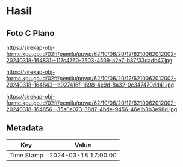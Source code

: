 # Hasil

## Foto C Plano

https://sirekap-obj-formc.kpu.go.id/02ff/pemilu/ppwp/62/10/06/20/12/6210062012002-20240318-164831--117c4760-2503-4509-a2e7-b87f33dadb47.jpg

https://sirekap-obj-formc.kpu.go.id/02ff/pemilu/ppwp/62/10/06/20/12/6210062012002-20240318-164843--b927416f-1698-4e9d-8a32-0c347470dd41.jpg

https://sirekap-obj-formc.kpu.go.id/02ff/pemilu/ppwp/62/10/06/20/12/6210062012002-20240318-164856--35a0a073-38d7-4bde-9456-46e1b3b3e98d.jpg


## Metadata

| Key        | Value               |
| ---------- | ------------------- |
| Time Stamp | 2024-03-18 17:00:00 |



